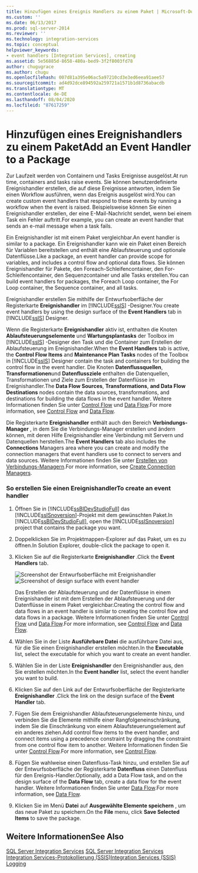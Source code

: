 ```yaml
---
title: Hinzufügen eines Ereignis Handlers zu einem Paket | Microsoft-Dokumentation
ms.custom: ''
ms.date: 06/13/2017
ms.prod: sql-server-2014
ms.reviewer: ''
ms.technology: integration-services
ms.topic: conceptual
helpviewer_keywords:
- event handlers [Integration Services], creating
ms.assetid: 5e56885d-8658-480a-bed9-3f2f8003fd78
author: chugugrace
ms.author: chugu
ms.openlocfilehash: 007d81a395e06ac5a97210cd3e3ed6eea91aee57
ms.sourcegitcommit: ad4d92dce894592a259721a1571b1d8736abacdb
ms.translationtype: MT
ms.contentlocale: de-DE
ms.lasthandoff: 08/04/2020
ms.locfileid: "87617259"
---
```

# <a name="add-an-event-handler-to-a-package"></a><span data-ttu-id="dcfa9-102">Hinzufügen eines Ereignishandlers zu einem Paket</span><span class="sxs-lookup"><span data-stu-id="dcfa9-102">Add an Event Handler to a Package</span></span>
  <span data-ttu-id="dcfa9-103">Zur Laufzeit werden von Containern und Tasks Ereignisse ausgelöst.</span><span class="sxs-lookup"><span data-stu-id="dcfa9-103">At run time, containers and tasks raise events.</span></span> <span data-ttu-id="dcfa9-104">Sie können benutzerdefinierte Ereignishandler erstellen, die auf diese Ereignisse antworten, indem Sie einen Workflow ausführen, wenn das Ereignis ausgelöst wird.</span><span class="sxs-lookup"><span data-stu-id="dcfa9-104">You can create custom event handlers that respond to these events by running a workflow when the event is raised.</span></span> <span data-ttu-id="dcfa9-105">Beispielsweise können Sie einen Ereignishandler erstellen, der eine E-Mail-Nachricht sendet, wenn bei einem Task ein Fehler auftritt.</span><span class="sxs-lookup"><span data-stu-id="dcfa9-105">For example, you can create an event handler that sends an e-mail message when a task fails.</span></span>  
  
 <span data-ttu-id="dcfa9-106">Ein Ereignishandler ist mit einem Paket vergleichbar.</span><span class="sxs-lookup"><span data-stu-id="dcfa9-106">An event handler is similar to a package.</span></span> <span data-ttu-id="dcfa9-107">Ein Ereignishandler kann wie ein Paket einen Bereich für Variablen bereitstellen und enthält eine Ablaufsteuerung und optionale Datenflüsse.</span><span class="sxs-lookup"><span data-stu-id="dcfa9-107">Like a package, an event handler can provide scope for variables, and includes a control flow and optional data flows.</span></span> <span data-ttu-id="dcfa9-108">Sie können Ereignishandler für Pakete, den Foreach-Schleifencontainer, den For-Schleifencontainer, den Sequenzcontainer und alle Tasks erstellen.</span><span class="sxs-lookup"><span data-stu-id="dcfa9-108">You can build event handlers for packages, the Foreach Loop container, the For Loop container, the Sequence container, and all tasks.</span></span>  
  
 <span data-ttu-id="dcfa9-109">Ereignishandler erstellen Sie mithilfe der Entwurfsoberfläche der Registerkarte **Ereignishandler** im [!INCLUDE[ssIS](../includes/ssis-md.md)] -Designer.</span><span class="sxs-lookup"><span data-stu-id="dcfa9-109">You create event handlers by using the design surface of the **Event Handlers** tab in [!INCLUDE[ssIS](../includes/ssis-md.md)] Designer.</span></span>  
  
 <span data-ttu-id="dcfa9-110">Wenn die Registerkarte **Ereignishandler** aktiv ist, enthalten die Knoten **Ablaufsteuerungselemente** und **Wartungsplantasks** der Toolbox im [!INCLUDE[ssIS](../includes/ssis-md.md)] -Designer den Task und die Container zum Erstellen der Ablaufsteuerung im Ereignishandler.</span><span class="sxs-lookup"><span data-stu-id="dcfa9-110">When the **Event Handlers** tab is active, the **Control Flow Items** and **Maintenance Plan Tasks** nodes of the Toolbox in [!INCLUDE[ssIS](../includes/ssis-md.md)] Designer contain the task and containers for building the control flow in the event handler.</span></span> <span data-ttu-id="dcfa9-111">Die Knoten **Datenflussquellen**, **Transformationen**und **Datenflussziele** enthalten die Datenquellen, Transformationen und Ziele zum Erstellen der Datenflüsse im Ereignishandler.</span><span class="sxs-lookup"><span data-stu-id="dcfa9-111">The **Data Flow Sources**, **Transformations**, **and Data Flow Destinations** nodes contain the data sources, transformations, and destinations for building the data flows in the event handler.</span></span> <span data-ttu-id="dcfa9-112">Weitere Informationen finden Sie unter [Control Flow](control-flow/control-flow.md) und [Data Flow](data-flow/data-flow.md).</span><span class="sxs-lookup"><span data-stu-id="dcfa9-112">For more information, see [Control Flow](control-flow/control-flow.md) and [Data Flow](data-flow/data-flow.md).</span></span>  
  
 <span data-ttu-id="dcfa9-113">Die Registerkarte **Ereignishandler** enthält auch den Bereich **Verbindungs-Manager** , in dem Sie die Verbindungs-Manager erstellen und ändern können, mit deren Hilfe Ereignishandler eine Verbindung mit Servern und Datenquellen herstellen.</span><span class="sxs-lookup"><span data-stu-id="dcfa9-113">The **Event Handlers** tab also includes the **Connections** Managers area where you can create and modify the connection managers that event handlers use to connect to servers and data sources.</span></span> <span data-ttu-id="dcfa9-114">Weitere Informationen finden Sie unter [Erstellen von Verbindungs-Managern](../../2014/integration-services/create-connection-managers.md).</span><span class="sxs-lookup"><span data-stu-id="dcfa9-114">For more information, see [Create Connection Managers](../../2014/integration-services/create-connection-managers.md).</span></span>  
  
### <a name="to-create-an-event-handler"></a><span data-ttu-id="dcfa9-115">So erstellen Sie einen Ereignishandler</span><span class="sxs-lookup"><span data-stu-id="dcfa9-115">To create an event handler</span></span>  
  
1.  <span data-ttu-id="dcfa9-116">Öffnen Sie in [!INCLUDE[ssBIDevStudioFull](../includes/ssbidevstudiofull-md.md)] das [!INCLUDE[ssISnoversion](../includes/ssisnoversion-md.md)]-Projekt mit dem gewünschten Paket.</span><span class="sxs-lookup"><span data-stu-id="dcfa9-116">In [!INCLUDE[ssBIDevStudioFull](../includes/ssbidevstudiofull-md.md)], open the [!INCLUDE[ssISnoversion](../includes/ssisnoversion-md.md)] project that contains the package you want.</span></span>  
  
2.  <span data-ttu-id="dcfa9-117">Doppelklicken Sie im Projektmappen-Explorer auf das Paket, um es zu öffnen.</span><span class="sxs-lookup"><span data-stu-id="dcfa9-117">In Solution Explorer, double-click the package to open it.</span></span>  
  
3.  <span data-ttu-id="dcfa9-118">Klicken Sie auf die Registerkarte **Ereignishandler** .</span><span class="sxs-lookup"><span data-stu-id="dcfa9-118">Click the **Event Handlers** tab.</span></span>  
  
     <span data-ttu-id="dcfa9-119">![Screenshot der Entwurfsoberfläche mit Ereignishandler](media/eventhandlers.gif "Screenshot der Entwurfsoberfläche mit Ereignishandler")</span><span class="sxs-lookup"><span data-stu-id="dcfa9-119">![Screenshot of design surface with event handler](media/eventhandlers.gif "Screenshot of design surface with event handler")</span></span>  
  
     <span data-ttu-id="dcfa9-120">Das Erstellen der Ablaufsteuerung und der Datenflüsse in einem Ereignishandler ist mit dem Erstellen der Ablaufsteuerung und der Datenflüsse in einem Paket vergleichbar.</span><span class="sxs-lookup"><span data-stu-id="dcfa9-120">Creating the control flow and data flows in an event handler is similar to creating the control flow and data flows in a package.</span></span> <span data-ttu-id="dcfa9-121">Weitere Informationen finden Sie unter [Control Flow](control-flow/control-flow.md) und [Data Flow](data-flow/data-flow.md).</span><span class="sxs-lookup"><span data-stu-id="dcfa9-121">For more information, see [Control Flow](control-flow/control-flow.md) and [Data Flow](data-flow/data-flow.md).</span></span>  
  
4.  <span data-ttu-id="dcfa9-122">Wählen Sie in der Liste **Ausführbare Datei** die ausführbare Datei aus, für die Sie einen Ereignishandler erstellen möchten.</span><span class="sxs-lookup"><span data-stu-id="dcfa9-122">In the **Executable** list, select the executable for which you want to create an event handler.</span></span>  
  
5.  <span data-ttu-id="dcfa9-123">Wählen Sie in der Liste **Ereignishandler** den Ereignishandler aus, den Sie erstellen möchten.</span><span class="sxs-lookup"><span data-stu-id="dcfa9-123">In the **Event handler** list, select the event handler you want to build.</span></span>  
  
6.  <span data-ttu-id="dcfa9-124">Klicken Sie auf den Link auf der Entwurfsoberfläche der Registerkarte **Ereignishandler** .</span><span class="sxs-lookup"><span data-stu-id="dcfa9-124">Click the link on the design surface of the **Event Handler** tab.</span></span>  
  
7.  <span data-ttu-id="dcfa9-125">Fügen Sie dem Ereignishandler Ablaufsteuerungselemente hinzu, und verbinden Sie die Elemente mithilfe einer Rangfolgeneinschränkung, indem Sie die Einschränkung von einem Ablaufsteuerungselement auf ein anderes ziehen.</span><span class="sxs-lookup"><span data-stu-id="dcfa9-125">Add control flow items to the event handler, and connect items using a precedence constraint by dragging the constraint from one control flow item to another.</span></span> <span data-ttu-id="dcfa9-126">Weitere Informationen finden Sie unter [Control Flow](control-flow/control-flow.md).</span><span class="sxs-lookup"><span data-stu-id="dcfa9-126">For more information, see [Control Flow](control-flow/control-flow.md).</span></span>  
  
8.  <span data-ttu-id="dcfa9-127">Fügen Sie wahlweise einen Datenfluss-Task hinzu, und erstellen Sie auf der Entwurfsoberfläche der Registerkarte **Datenfluss** einen Datenfluss für den Ereignis-Handler.</span><span class="sxs-lookup"><span data-stu-id="dcfa9-127">Optionally, add a Data Flow task, and on the design surface of the **Data Flow** tab, create a data flow for the event handler.</span></span> <span data-ttu-id="dcfa9-128">Weitere Informationen finden Sie unter [Data Flow](data-flow/data-flow.md).</span><span class="sxs-lookup"><span data-stu-id="dcfa9-128">For more information, see [Data Flow](data-flow/data-flow.md).</span></span>  
  
9. <span data-ttu-id="dcfa9-129">Klicken Sie im Menü **Datei** auf **Ausgewählte Elemente speichern** , um das neue Paket zu speichern.</span><span class="sxs-lookup"><span data-stu-id="dcfa9-129">On the **File** menu, click **Save Selected Items** to save the package.</span></span>  
  
## <a name="see-also"></a><span data-ttu-id="dcfa9-130">Weitere Informationen</span><span class="sxs-lookup"><span data-stu-id="dcfa9-130">See Also</span></span>  
 <span data-ttu-id="dcfa9-131">[SQL Server Integration Services](../../2014/integration-services/sql-server-integration-services.md) </span><span class="sxs-lookup"><span data-stu-id="dcfa9-131">[SQL Server Integration Services](../../2014/integration-services/sql-server-integration-services.md) </span></span>  
 [<span data-ttu-id="dcfa9-132">Integration Services-Protokollierung &#40;SSIS&#41;</span><span class="sxs-lookup"><span data-stu-id="dcfa9-132">Integration Services &#40;SSIS&#41; Logging</span></span>](performance/integration-services-ssis-logging.md)  
  
  

